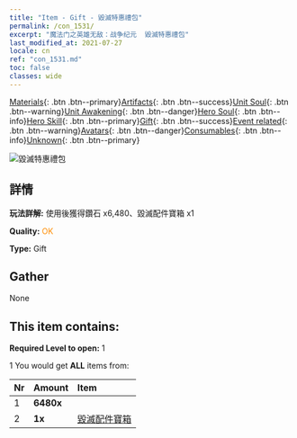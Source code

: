 ```yaml
---
title: "Item - Gift - 毀滅特惠禮包"
permalink: /con_1531/
excerpt: "魔法门之英雄无敌：战争纪元  毀滅特惠禮包"
last_modified_at: 2021-07-27
locale: cn
ref: "con_1531.md"
toc: false
classes: wide
---
```

 [Materials](/ItemsCN/){: .btn .btn--primary}[Artifacts](/ItemsCN/Artifacts/){: .btn .btn--success}[Unit Soul](/ItemsCN/UnitSoul/){: .btn .btn--warning}[Unit Awakening](/ItemsCN/UnitAwakening/){: .btn .btn--danger}[Hero Soul](/ItemsCN/HeroSoul/){: .btn .btn--info}[Hero Skill](/ItemsCN/HeroSkill/){: .btn .btn--primary}[Gift](/ItemsCN/Gift/){: .btn .btn--success}[Event related](/ItemsCN/Events/){: .btn .btn--warning}[Avatars](/ItemsCN/Avatars/){: .btn .btn--danger}[Consumables](/ItemsCN/Consumables/){: .btn .btn--info}[Unknown](/ItemsCN/Unknown/){: .btn .btn--primary}

 ![毀滅特惠禮包](/images/t/i_907145.png)

## 詳情
 **玩法詳解:** 使用後獲得鑽石 x6,480、毀滅配件寶箱 x1

 **Quality:** <span style="color: #FF8C00">OK</span>

 **Type:** Gift

## Gather

  None

## This item contains:

 **Required Level to open:** 1

 1 You would get **ALL** items  from:

  | Nr | Amount |     Item    |
  |:---|:-------|:------------|
  | 1 |  **6480x** | <i class="fas fa-gem"/> |  | 
  | 2 |  **1x** | [毀滅配件寶箱](/cn/Items/con_1371/) |  | 
